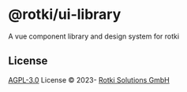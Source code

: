 # @rotki/ui-library

A vue component library and design system for rotki

## License

[AGPL-3.0](./LICENSE) License &copy; 2023- [Rotki Solutions GmbH](https://github.com/rotki)